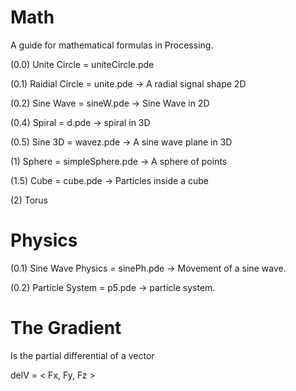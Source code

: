 # Math

A guide for mathematical formulas in Processing.

(0.0) Unite Circle = uniteCircle.pde 

(0.1) Raidial Circle = unite.pde -> A radial signal shape 2D

(0.2) Sine Wave = sineW.pde -> Sine Wave in 2D

(0.4) Spiral = d.pde  -> spiral in 3D

(0.5) Sine 3D = wavez.pde -> A sine wave plane in 3D

(1) Sphere = simpleSphere.pde -> A sphere of points

(1.5) Cube = cube.pde -> Particles inside a cube 

(2) Torus 


# Physics

  (0.1) Sine Wave Physics = sinePh.pde  -> Movement of a sine wave.
  
  (0.2) Particle System = p5.pde -> particle system.


# The Gradient

Is the partial differential of a vector

delV = < Fx, Fy, Fz >
